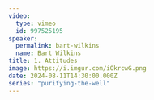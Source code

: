 ```yaml
---
video:
  type: vimeo
  id: 997525195
speaker:
  permalink: bart-wilkins
  name: Bart Wilkins
title: 1. Attitudes
image: https://i.imgur.com/iOkrcwG.png
date: 2024-08-11T14:30:00.000Z
series: "purifying-the-well"
---
```

